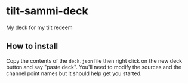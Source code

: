 # tilt-sammi-deck
My deck for my tilt redeem

## How to install
Copy the contents of the `deck.json` file then right click on the new deck button and say "paste deck". You'll need to modify the sources and the channel point names but it should help get you started. 

